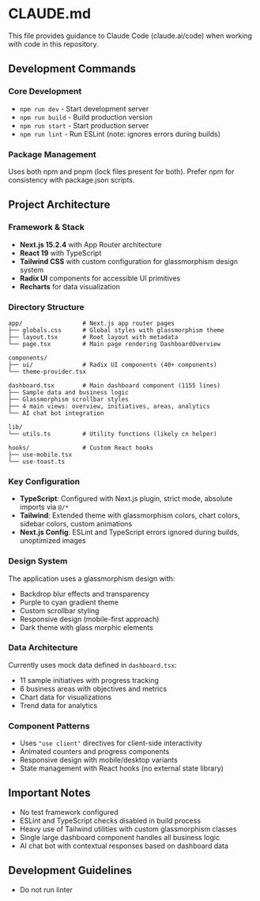 # CLAUDE.md

This file provides guidance to Claude Code (claude.ai/code) when working with code in this repository.

## Development Commands

### Core Development
- `npm run dev` - Start development server
- `npm run build` - Build production version
- `npm run start` - Start production server
- `npm run lint` - Run ESLint (note: ignores errors during builds)

### Package Management
Uses both npm and pnpm (lock files present for both). Prefer npm for consistency with package.json scripts.

## Project Architecture

### Framework & Stack
- **Next.js 15.2.4** with App Router architecture
- **React 19** with TypeScript
- **Tailwind CSS** with custom configuration for glassmorphism design system
- **Radix UI** components for accessible UI primitives
- **Recharts** for data visualization

### Directory Structure
```
app/                 # Next.js app router pages
├── globals.css      # Global styles with glassmorphism theme
├── layout.tsx       # Root layout with metadata
└── page.tsx         # Main page rendering DashboardOverview

components/
├── ui/              # Radix UI components (40+ components)
└── theme-provider.tsx

dashboard.tsx        # Main dashboard component (1155 lines)
├── Sample data and business logic
├── Glassmorphism scrollbar styles
├── 4 main views: overview, initiatives, areas, analytics
└── AI chat bot integration

lib/
└── utils.ts         # Utility functions (likely cn helper)

hooks/               # Custom React hooks
├── use-mobile.tsx
└── use-toast.ts
```

### Key Configuration
- **TypeScript**: Configured with Next.js plugin, strict mode, absolute imports via `@/*`
- **Tailwind**: Extended theme with glassmorphism colors, chart colors, sidebar colors, custom animations
- **Next.js Config**: ESLint and TypeScript errors ignored during builds, unoptimized images

### Design System
The application uses a glassmorphism design with:
- Backdrop blur effects and transparency
- Purple to cyan gradient theme
- Custom scrollbar styling
- Responsive design (mobile-first approach)
- Dark theme with glass morphic elements

### Data Architecture
Currently uses mock data defined in `dashboard.tsx`:
- 11 sample initiatives with progress tracking
- 6 business areas with objectives and metrics
- Chart data for visualizations
- Trend data for analytics

### Component Patterns
- Uses `"use client"` directives for client-side interactivity
- Animated counters and progress components
- Responsive design with mobile/desktop variants
- State management with React hooks (no external state library)

## Important Notes
- No test framework configured
- ESLint and TypeScript checks disabled in build process
- Heavy use of Tailwind utilities with custom glassmorphism classes
- Single large dashboard component handles all business logic
- AI chat bot with contextual responses based on dashboard data

## Development Guidelines
- Do not run linter